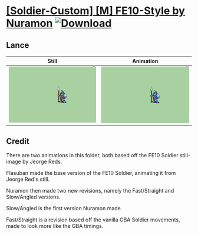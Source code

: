 # [\[Soldier-Custom\] \[M\] FE10-Style by Nuramon](./) [![Download](https://img.shields.io/badge/Download--red?style=social&logo=github)](https://minhaskamal.github.io/DownGit/#/home?url=https://github.com/Klokinator/FE-Repo/tree/main/Battle%20Animations%2FInfantry%20-%20(Lnc)%20Soldiers%2C%20Halberdiers%2F%5BSoldier-Custom%5D%20%5BM%5D%20FE10-Style%20by%20Nuramon%2F2.%20Lance%20(Angled%2C%20Slow))

## Lance

| Still | Animation |
| :---: | :-------: |
| ![Lance still](./Lance_000.png) | ![Lance](./Lance.gif) |

## Credit

There are two animations in this folder, both based off the FE10 Soldier still-image by Jeorge Reds.

Flasuban made the base version of the FE10 Soldier, animating it from Jeorge Red's still.

Nuramon then made two new revisions, namely the Fast/Straight and Slow/Angled versions.

Slow/Angled is the first version Nuramon made.

Fast/Straight is a revision based off the vanilla GBA Soldier movements, made to look more like the GBA timings.
